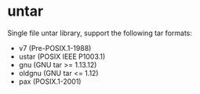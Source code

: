 # untar

Single file untar library, support the following tar formats:

* v7 (Pre-POSIX.1-1988)
* ustar (POSIX IEEE P1003.1)
* gnu (GNU tar >= 1.13.12)
* oldgnu (GNU tar <= 1.12)
* pax (POSIX.1-2001)
